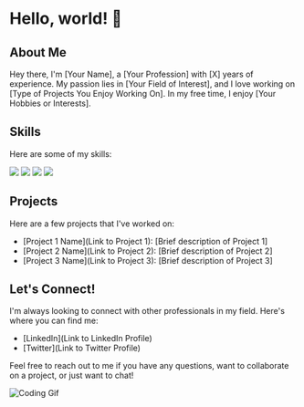 # Hello, world! 👋

## About Me

Hey there, I'm [Your Name], a [Your Profession] with [X] years of experience. My passion lies in [Your Field of Interest], and I love working on [Type of Projects You Enjoy Working On]. In my free time, I enjoy [Your Hobbies or Interests].

## Skills

Here are some of my skills:

<img src="https://img.icons8.com/color/48/000000/html-5--v1.png"/> <img src="https://img.icons8.com/color/48/000000/css3.png"/> <img src="https://img.icons8.com/color/48/000000/c-programming.png"/> <img src="https://img.icons8.com/color/48/000000/python--v1.png"/> 

## Projects

Here are a few projects that I've worked on:

- [Project 1 Name](Link to Project 1): [Brief description of Project 1]
- [Project 2 Name](Link to Project 2): [Brief description of Project 2]
- [Project 3 Name](Link to Project 3): [Brief description of Project 3]

## Let's Connect!

I'm always looking to connect with other professionals in my field. Here's where you can find me:

- [LinkedIn](Link to LinkedIn Profile)
- [Twitter](Link to Twitter Profile)

Feel free to reach out to me if you have any questions, want to collaborate on a project, or just want to chat!

![Coding Gif](https://media.giphy.com/media/3oEjI6SIIHBdRxXI40/giphy.gif)
